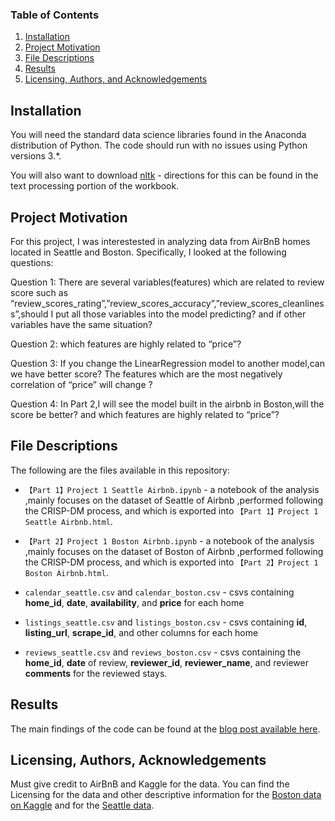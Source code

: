 ### Table of Contents

1. [Installation](#installation)
2. [Project Motivation](#motivation)
3. [File Descriptions](#files)
4. [Results](#results)
5. [Licensing, Authors, and Acknowledgements](#licensing)

## Installation <a name="installation"></a>

You will need the standard data science libraries found in the Anaconda distribution of Python.  The code should run with no issues using Python versions 3.*.  

You will also want to download [nltk](https://www.nltk.org/data.html) - directions for this can be found in the text processing portion of the workbook.

## Project Motivation<a name="motivation"></a>

For this project, I was interestested in analyzing data from AirBnB homes located in Seattle and Boston.  Specifically, I looked at the following questions:

Question 1: There are several variables(features) which are related to review score such as “review_scores_rating”,”review_scores_accuracy”,”review_scores_cleanliness”,should I put all those variables into the model predicting? and if other variables have the same situation?

Question 2: which features are highly related to “price”?

Question 3: If you change the LinearRegression model to another model,can we have better score? The features which are the most negatively correlation of “price” will change ?

Question 4: In Part 2,I will see the model built in the airbnb in Boston,will the score be better? and which features are highly related to “price”?


## File Descriptions <a name="files"></a>

The following are the files available in this repository:

* `【Part 1】Project 1 Seattle Airbnb.ipynb` - a notebook of the analysis ,mainly focuses on the dataset of Seattle of Airbnb ,performed following the CRISP-DM process, and which is exported into `【Part 1】Project 1 Seattle Airbnb.html`.

* `【Part 2】Project 1 Boston Airbnb.ipynb` - a notebook of the analysis ,mainly focuses on the dataset of Boston of Airbnb ,performed following the CRISP-DM process, and which is exported into `【Part 2】Project 1 Boston Airbnb.html`.

* `calendar_seattle.csv` and `calendar_boston.csv` - csvs containing **home_id**, **date**, **availability**, and **price** for each home

* `listings_seattle.csv` and `listings_boston.csv` - csvs containing **id**, **listing_url**, **scrape_id**, and other columns for each home

* `reviews_seattle.csv` and `reviews_boston.csv` - csvs containing the **home_id**, **date** of review, **reviewer_id**, **reviewer_name**, and reviewer **comments** for the reviewed stays.


## Results<a name="results"></a>

The main findings of the code can be found at the [blog post available here](https://medium.com/@happydanil/exploratory-analysis-of-boston-and-seattle-airbnb-data-4cd7a24e061d).

## Licensing, Authors, Acknowledgements<a name="licensing"></a>

Must give credit to AirBnB and Kaggle for the data.  You can find the Licensing for the data and other descriptive information for the [Boston data on Kaggle](https://www.kaggle.com/airbnb/boston) and for the [Seattle data](https://www.kaggle.com/airbnb/seattle).  
 
